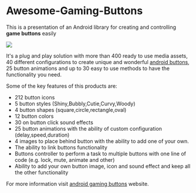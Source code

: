 # Awesome-Gaming-Buttons
This is a presentation of an Android library for creating and controlling <b>game buttons</b> easily

<img src="https://codecanyon.img.customer.envatousercontent.com/files/286745448/590x300.png?auto=compress%2Cformat&q=80&fit=crop&crop=top&max-h=8000&max-w=590&s=ed6a42c5b35d3f0c34cea5a384e6718c" />
 

It's a plug and play solution with more than 400 ready to use media assets, 
40 different configurations to create unique and wonderful <a href="https://stavrospap.weebly.com/blog/awesome-gaming-buttons-android-library">android buttons</a>, 25 button
animations and up to 30 easy to use methods to have the functionality you need.

Some of the key features of this products are:

- 212 button icons
- 5 button styles (Shiny,Bubbly,Cutie,Curvy,Woody)
- 4 button shapes (square,circle,rectangle,oval)
- 12 button colors
- 30 on button click sound effects
- 25 button animations with the ability of custom configuration (delay,speed,duration)
- 4 images to place behind button with the ability to add one of your own.
- The ability to link buttons functionality 
- Buttons controller to perform a task to multiple buttons with one line of 
code (e.g. lock, mute, animate and other)
- Ability to add your own button image, icon and sound effect and keep all 
the other functionality

For more information visit <a href="https://stavrospap.weebly.com/blog/awesome-gaming-buttons-android-library">android gaming buttons</a> website.
